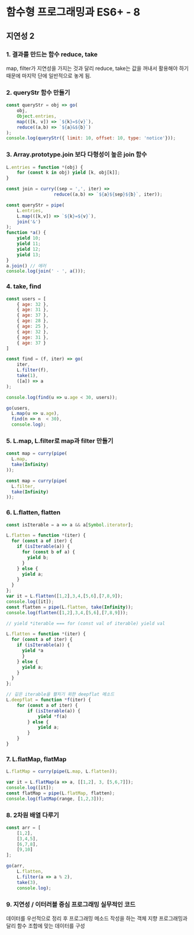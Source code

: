 # 함수형 프로그래밍과 ES6+ - 8

## 지연성 2

### 1. 결과를 만드는 함수 reduce, take

map, filter가 지연성을 가지는 것과 달리 reduce, take는 값을 꺼내서 활용해야 하기 때문에 마지막 단에 일반적으로 놓게 됨.



### 2. queryStr 함수 만들기

```javascript
const queryStr = obj => go(
    obj,
    Object.entries,
    map(([k, v]) => `${k}=${v}`),
    reduce((a,b) => `${a}&${b}`)
);
console.log(queryStr({ limit: 10, offset: 10, type: 'notice'}));
```



### 3. Array.prototype.join 보다 다형성이 높은 join 함수

```javascript
L.entries = function *(obj) {
    for (const k in obj) yield [k, obj[k]];
}

const join = curry((sep = ',', iter) =>
                  reduce((a,b) => `${a}${sep}${b}`, iter));

const queryStr = pipe(
    L.entries,
    L.map(([k,v]) => `${k}=${v}`),
    join('&')
);
function *a() {
    yield 10;
    yield 11;
    yield 12;
    yield 13;
}
a.join() // 에러
console.log(join(' - ', a()));
```



### 4. take, find
```javascript
const users = [
    { age: 32 },
    { age: 31 },
    { age: 37 },
    { age: 28 },
    { age: 25 },
    { age: 32 },
    { age: 31 },
    { age: 37 }
]

const find = (f, iter) => go(
    iter,
    L.filter(f),
    take(1),
    ([a]) => a
);

console.log(find(u => u.age < 30, users));

go(users,
  L.map(u => u.age),
  find(n => n  < 30),
  console.log);
```



### 5. L.map, L.filter로 map과 filter 만들기

```javascript
const map = curry(pipe(
  L.map,
  take(Infinity)
));

const map = curry(pipe(
  L.filter,
  take(Infinity)
));
```



### 6. L.flatten, flatten

```javascript
const isIterable = a => a && a[Symbol.iterator];

L.flatten = function *(iter) {
  for (const a of iter) {
    if (isIterable(a)) {
      for (const b of a) {
        yield b;
      } 
    } else {
      yield a;
    }
  }
};
var it = L.flatten([1,2],3,4,[5,6],[7,8,9]);
console.log([it]);
const flatten = pipe(L.flatten, take(Infinity));
console.log(flatten([1,2],3,4,[5,6],[7,8,9]));

// yield *iterable === for (const val of iterable) yield val

L.flatten = function *(iter) {
  for (const a of iter) {
    if (isIterable(a)) {
      yield *a
      } 
    } else {
      yield a;
    }
  }
};

// 깊은 iterable을 펼치기 위한 deepflat 메소드
L.deepflat = function *f(iter) {
    for (const a of iter) {
        if (isIterable(a)) {
            yield *f(a)
        } else {
            yield a;
        }
    }
}
```



### 7. L.flatMap, flatMap

```javascript
L.flatMap = curry(pipe(L.map, L.flatten));

var it = L.flatMap(a => a, [[1,2], 3, [5,6,7]]);
console.log([it]);
const flatMap = pipe(L.flatMap, flatten);
console.log(flatMap(range, [1,2,3]));
```



### 8. 2차원 배열 다루기

```javascript
const arr = [
    [1,2],
    [3,4,5],
    [6,7,8],
    [9,10]
];

go(arr,
    L.flatten,
    L.filter(a => a % 2),
    take(3),
    console.log);
```



### 9. 지연성 / 이터러블 중심 프로그래밍 실무적인 코드

데이터를 우선적으로 정리 후 프로그래밍 메소드 작성을 하는 객체 지향 프로그래밍과 달리 함수 조합에 맞는 데이터를 구성


